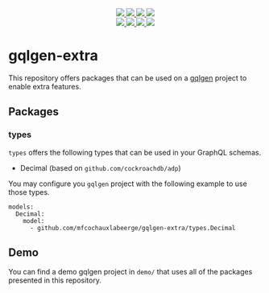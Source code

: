 <div align="center" style="text-align: center;">
  <a href="https://github.com/mfcochauxlaberge/gqlgen-extra/actions?query=workflow%3ATest+branch%3Amaster">
    <img src="https://github.com/mfcochauxlaberge/gqlgen-extra/workflows/Test/badge.svg?branch=master">
  </a>
  <a href="https://github.com/mfcochauxlaberge/gqlgen-extra/actions?query=workflow%3ALint+branch%3Amaster">
    <img src="https://github.com/mfcochauxlaberge/gqlgen-extra/workflows/Lint/badge.svg?branch=master">
  </a>
  <a href="https://goreportcard.com/report/github.com/mfcochauxlaberge/gqlgen-extra">
    <img src="https://goreportcard.com/badge/github.com/mfcochauxlaberge/gqlgen-extra">
  </a>
  <a href="https://codecov.io/gh/mfcochauxlaberge/gqlgen-extra">
    <img src="https://img.shields.io/codecov/c/github/mfcochauxlaberge/gqlgen-extra">
  </a>
  <br>
  <a href="https://github.com/mfcochauxlaberge/gqlgen-extra/blob/master/go.mod">
    <img src="https://img.shields.io/badge/go%20version-1.13%2B-%2300acd7">
  </a>
  <a href="https://github.com/mfcochauxlaberge/gqlgen-extra/blob/master/go.mod">
    <img src="https://img.shields.io/github/v/release/mfcochauxlaberge/gqlgen-extra?include_prereleases&sort=semver">
  </a>
  <a href="https://github.com/mfcochauxlaberge/gqlgen-extra/blob/master/LICENSE">
    <img src="https://img.shields.io/github/license/mfcochauxlaberge/gqlgen-extra?color=a33">
  </a>
  <a href="https://pkg.go.dev/github.com/mfcochauxlaberge/gqlgen-extra?tab=doc">
    <img src="https://img.shields.io/static/v1?label=doc&message=pkg.go.dev&color=007d9c">
  </a>
</div>

# gqlgen-extra

This repository offers packages that can be used on a [gqlgen](https://gqlgen.com/) project to enable extra features.

## Packages

### types

`types` offers the following types that can be used in your GraphQL schemas.

 - Decimal (based on `github.com/cockroachdb/adp`)

You may configure you `gqlgen` project with the following example to use those types.

```
models:
  Decimal:
    model:
      - github.com/mfcochauxlabeerge/gqlgen-extra/types.Decimal
```

## Demo

You can find a demo gqlgen project in `demo/` that uses all of the packages presented in this repository.
